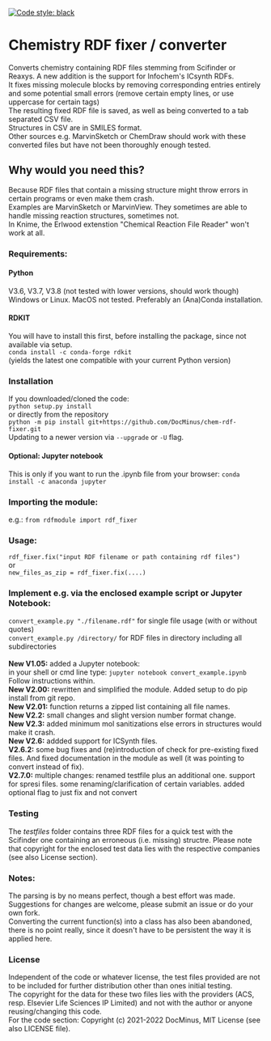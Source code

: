 [![Code style: black](https://img.shields.io/badge/code%20style-black-000000.svg)](https://github.com/psf/black)
# Chemistry RDF fixer / converter
Converts chemistry containing RDF files stemming from Scifinder or Reaxys. A new addition is the support for Infochem's ICsynth RDFs.<br>
It fixes missing molecule blocks by removing corresponding entries entirely and some potential small errors (remove certain empty lines, or use uppercase for certain tags)<br>
The resulting fixed RDF file is saved, as well as being converted to a tab separated CSV file.<br>
Structures in CSV are in SMILES format.<br>
Other sources e.g. MarvinSketch or ChemDraw should work with these converted files but have not been thoroughly enough tested.<br>

## Why would you need this?
Because RDF files that contain a missing structure might throw errors in certain programs or even make them crash.<br>
Examples are MarvinSketch or MarvinView. They sometimes are able to handle missing reaction structures, sometimes not.<br>
In Knime, the Erlwood extenstion "Chemical Reaction File Reader" won't work at all.

### Requirements:
#### Python 
V3.6, V3.7, V3.8 (not tested with lower versions, should work though)<br>
Windows or Linux. MacOS not tested. Preferably an (Ana)Conda installation.
#### RDKIT 
You will have to install this first, before installing the package, since not available via setup.<br>
`conda install -c conda-forge rdkit`<br>
(yields the latest one compatible with your current Python version)<br>

### Installation
If you downloaded/cloned the code:<br>
`python setup.py install`<br>
or directly from the repository<br>
`python -m pip install git+https://github.com/DocMinus/chem-rdf-fixer.git` <br>
Updating to a newer version via `--upgrade` or `-U` flag.<br>

#### Optional: Jupyter notebook
This is only if you want to run the .ipynb file from your browser:
`conda install -c anaconda jupyter`

### Importing the module:<br>
e.g.:
`from rdfmodule import rdf_fixer`

### Usage:
`rdf_fixer.fix("input RDF filename or path containing rdf files")`<br>
or<br>
`new_files_as_zip = rdf_fixer.fix(....)`<br>

### Implement e.g. via the enclosed example script or Jupyter Notebook:<br>
`convert_example.py "./filename.rdf"` for single file usage (with or without quotes)<br>
`convert_example.py /directory/` for RDF files in directory including all subdirectories <br>
<br>
**New V1.05:** added a Jupyter notebook:<br>
in your shell or cmd line type:
`jupyter notebook convert_example.ipynb`<br>
Follow instructions within.<br>
**New V2.00:** rewritten and simplified the module. Added setup to do pip install from git repo.<br>
**New V2.01:** function returns a zipped list containing all file names.<br>
**New V2.2:** small changes and slight version number format change.<br>
**New V2.3:** added minimum mol sanitizations else errors in structures would make it crash.<br>
**New V2.6:** addded support for ICSynth files.<br>
**V2.6.2:** some bug fixes and (re)introduction of check for pre-existing fixed files. And fixed documentation in the module as well (it was pointing to convert instead of fix).<br>
**V2.7.0:** multiple changes: renamed testfile plus an additional one. support for spresi files. some renaming/clarification of certain variables. added optional flag to just fix and not convert<br>

### Testing
The _testfiles_ folder contains three RDF files for a quick test with the Scifinder one containing an erroneous (i.e. missing) structre. 
Please note that  copyright for the enclosed test data lies with the respective companies (see also License section).<br>

### Notes:
The parsing is by no means perfect, though a best effort was made. Suggestions for changes are welcome, please submit an issue or do your own fork.<br> 
Converting the current function(s) into a class has also been abandoned, there is no point really, since it doesn't have to be persistent the way it is applied here.<br>

### License
Independent of the code or whatever license, the test files provided are not to be included for further distribution other than ones initial testing.<br>
The copyright for the data for these two files lies with the providers (ACS, resp. Elsevier Life Sciences IP Limited) and not with the author or anyone reusing/changing this code.<br>
For the code section: Copyright (c) 2021-2022 DocMinus, MIT License (see also LICENSE file).

